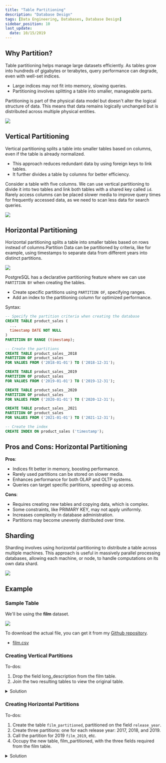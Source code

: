 ```yaml
---
title: "Table Partitioning"
description: "Database Design"
tags: [Data Engineering, Databases, Database Design]
sidebar_position: 10
last_update:
  date: 10/15/2019
---
```



## Why Partition?

Table partitioning helps manage large datasets efficiently. As tables grow into hundreds of gigabytes or terabytes, query performance can degrade, even with well-set indices.

- Large indices may not fit into memory, slowing queries.
- Partitioning involves splitting a table into smaller, manageable parts.

Partitioning is part of the physical data model but doesn't alter the logical structure of data. This means that data remains logically unchanged but is distributed across multiple physical entities.

<div class='img-center'>

![](/img/docs/database-partitioning-simple-diagrammmm.png)

</div>


## Vertical Partitioning

Vertical partitioning splits a table into smaller tables based on columns, even if the table is already normalized.

- This approach reduces redundant data by using foreign keys to link tables.
- It further divides a table by columns for better efficiency.

Consider a table with five columns. We can use vertical partitioning to divide it into two tables and link both tables with a shared key called `id`. Rarely access columns can be placed slower media to improve query times for frequently accessed data, as we need to scan less data for search queries.

<div class='img-center'>

![](/img/docs/database-partitioning-vertical-partitioninggg.png)

</div>



## Horizontal Partitioning

Horizontal partitioning splits a table into smaller tables based on rows instead of columns.Partition Data can be partitioned by criteria, like for example, using timestamps to separate data from different years into distinct partitions.

<div class='img-center'>

![](/img/docs/database-partitioning-horizontal-partitioninggg.png)

</div>

PostgreSQL has a declarative partitioning feature where we can use `PARTITION BY` when creating the tables.  

- Create specific partitions using `PARTITION OF`, specifying ranges.
- Add an index to the partitioning column for optimized performance.

Syntax:

```sql
-- Specify the partition criteria when creating the database
CREATE TABLE product_sales (
  ...
  timestamp DATE NOT NULL
) 
PARTITION BY RANGE (timestamp);

-- Create the partitions 
CREATE TABLE product_sales__2018
PARTITION OF product_sales
FOR VALUES FROM ('2018-01-01') TO ('2018-12-31');

CREATE TABLE product_sales__2019
PARTITION OF product_sales
FOR VALUES FROM ('2019-01-01') TO ('2019-12-31');

CREATE TABLE product_sales__2020
PARTITION OF product_sales
FOR VALUES FROM ('2020-01-01') TO ('2020-12-31');

CREATE TABLE product_sales__2021
PARTITION OF product_sales
FOR VALUES FROM ('2021-01-01') TO ('2021-12-31');

-- Create the index 
CREATE INDEX ON product_sales ('timestamp');
```

## Pros and Cons: Horizontal Partitioning

**Pros**:

- Indices fit better in memory, boosting performance.
- Rarely used partitions can be stored on slower media.
- Enhances performance for both OLAP and OLTP systems.
- Queries can target specific partitions, speeding up access.

**Cons**:

- Requires creating new tables and copying data, which is complex.
- Some constraints, like PRIMARY KEY, may not apply uniformly.
- Increases complexity in database administration.
- Partitions may become unevenly distributed over time.

## Sharding

Sharding involves using horizontal partitioning to distribute a table across multiple machines. This approach is useful in massively parallel processing databases, allowing each machine, or node, to handle computations on its own data shard.

<div class='img-center'>

![](/img/docs/database-partitioning-related-to-sharding.png)

</div>

## Example 

### Sample Table 

We'll be using the **film** dataset. 

![](/img/docs/sample-database-dvd-rental-filmsss.png)

To download the actual file, you can get it from my [Github repository](https://github.com/joseeden/joeden/tree/master/assets/datasets).

- [film.csv](@site/docs/021-Software-Engineering/021-Jupyter-Notebooks/000-Sample-Datasets/datacamp-world-database/states.csv)

### Creating Vertical Partitions 

To-dos:

1. Drop the field long_description from the film table.
2. Join the two resulting tables to view the original table.

<details>
    <summary>Solution</summary>

Run the query below: 

```sql
-- Create a new table called film_descriptions
CREATE TABLE film_descriptions (
    film_id INT,
    long_description TEXT
);

-- Copy the descriptions from the film table
INSERT INTO film_descriptions
SELECT film_id, long_description FROM film;

-- Drop the descriptions from the original table
ALTER TABLE film 
DROP COLUMN long_description;

-- Join to view the original table
SELECT * FROM film 
JOIN film_descriptions USING(film_id); 
```

![](/img/docs/sample-database-dvd-rental-filmsss-vertical-partitionsss.png)


</details>


### Creating Horizontal Partitions 

To-dos:

1. Create the table `film_partitioned`, partitioned on the field `release_year`.
2. Create three partitions: one for each release year: 2017, 2018, and 2019. 
3. Call the partition for 2019 `film_2019`, etc.
4. Occupy the new table, film_partitioned, with the three fields required from the film table.

<details>
    <summary>Solution</summary>

Create a new table called `film_partitioned`:

```sql
CREATE TABLE film_partitioned (
  film_id INT,
  title TEXT NOT NULL,
  release_year TEXT
)

PARTITION BY LIST (release_year);

SELECT * FROM film_partitioned; 
```

![](/img/docs/sample-database-dvd-rental-filmsss-horizontal-partitionsss.png)


Create the partitions for 2019, 2018, and 2017:

```sql
CREATE TABLE film_2019
	PARTITION OF film_partitioned FOR VALUES IN ('2019');
    
CREATE TABLE film_2018
	PARTITION OF film_partitioned FOR VALUES IN ('2018');
    
CREATE TABLE film_2017
	PARTITION OF film_partitioned FOR VALUES IN ('2017'); 
```

Insert the data into film_partitioned:

```sql
INSERT INTO film_partitioned
SELECT 
  film_id, 
  title, 
  release_year 
FROM film;

-- View film_partitioned
SELECT * FROM film_partitioned; 
```

![](/img/docs/sample-database-dvd-rental-filmsss-insert-into-film_partitioned.png)


</details>

